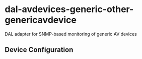 # dal-avdevices-generic-other-genericavdevice
DAL adapter for SNMP-based monitoring of generic AV devices

## Device Configuration